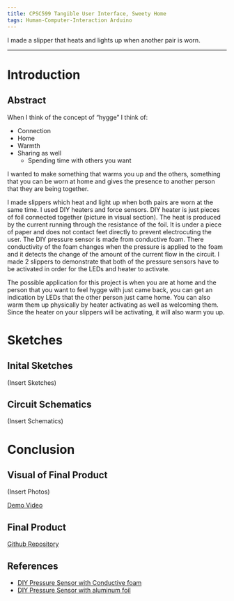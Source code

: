 ```yaml
---
title: CPSC599 Tangible User Interface, Sweety Home
tags: Human-Computer-Interaction Arduino
---
```

I made a slipper that heats and lights up when another pair is worn.

<!--more-->

---

# Introduction
## Abstract
When I think of the concept of “hygge” I think of:

* Connection
* Home
* Warmth
* Sharing as well
  * Spending time with others you want

I wanted to make something that warms you up and the others, something that you can be worn at home and gives the presence to another person that they are being together.

I made slippers which heat and light up when both pairs are worn at the same time. I used DIY heaters and force sensors. DIY heater is just pieces of foil connected together (picture in visual section). The heat is produced by the current running through the resistance of the foil. It is under a piece of paper and does not contact feet directly to prevent electrocuting the user. The DIY pressure sensor is made from conductive foam. There conductivity of the foam changes when the pressure is applied to the foam and it detects the change of the amount of the current flow in the circuit. I made 2 slippers to demonstrate that both of the pressure sensors have to be activated in order for the LEDs and heater to activate.

The possible application for this project is when you are at home and the person that you want to feel hygge with just came back, you can get an indication by LEDs that the other person just came home. You can also warm them up physically by heater activating as well as welcoming them. Since the heater on your slippers will be activating, it will also warm you up.

# Sketches
## Inital Sketches
(Insert Sketches)

## Circuit Schematics
(Insert Schematics)
# Conclusion
## Visual of Final Product
(Insert Photos)

[Demo Video](https://youtu.be/mq1OENraD0Q)
## Final Product
[Github Repository](https://github.com/hanum-lee/Tangible-Interface/tree/master/FInal%20Project)
## References
* [DIY Pressure Sensor with Conductive foam](https://www.instructables.com/id/How-to-Make-a-Ridiculously-Cheap-Analog-Pressure-S/)
* [DIY Pressure Sensor with aluminum foil](https://blog.yavilevich.com/2017/10/40-cent-diy-pressure-sensor-based-on-a-capacitive-principle/)